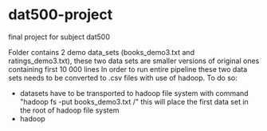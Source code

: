 # dat500-project
final project for subject dat500

Folder contains 2 demo data_sets (books_demo3.txt and ratings_demo3.txt), these two data sets are smaller versions of original ones containing first 10 000 lines
In order to run entire pipeline these two data sets needs to be converted to .csv files with use of hadoop. To do so:
- datasets have to be transported to hadoop file system with command "hadoop fs -put books_demo3.txt /" this will place the first data set in the root of hadoop file system
 - hadoop
